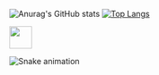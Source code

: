 
![Anurag's GitHub stats](https://github-readme-stats.vercel.app/api?username=Marcos-Auguusto&show_icons=true&theme=react)
[![Top Langs](https://github-readme-stats.vercel.app/api/top-langs/?username=Marcos-Auguusto&hide_progress=true&theme=react)](https://github.com/anuraghazra/github-readme-stats)


<img height="40" widht="40" color="white" src="https://cdn.jsdelivr.net/gh/devicons/devicon/icons/css3/css3-plain.svg"/>
          

 
![Snake animation](https://github.com/Marcos-Auguusto/Marcos-Auguusto/blob/output/github-contribution-grid-snake.svg)

